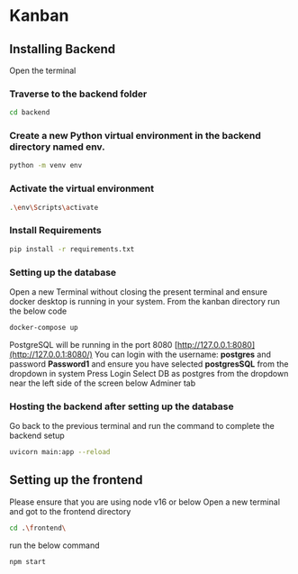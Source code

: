 # Kanban

## Installing Backend
Open the terminal
### Traverse to the backend folder
```bash
cd backend
```
### Create a new Python virtual environment in the backend directory named env.
```bash
python -m venv env
```

### Activate the virtual environment
```bash
.\env\Scripts\activate
```
### Install Requirements
```bash
pip install -r requirements.txt
```

### Setting up the database
Open a new Terminal without closing the present terminal and ensure docker desktop is running in your system. From the kanban directory run the below code
```bash
docker-compose up
```
PostgreSQL will be running in the port 8080
[http://127.0.0.1:8080](http://127.0.0.1:8080/)
You can login with the username: **postgres** and password **Password1** and ensure you have selected **postgresSQL** from the dropdown in system
Press Login
Select DB as postgres from the dropdown near the left side of the screen below Adminer tab

### Hosting the backend after setting up the database
Go back to the previous terminal and run the command to complete the backend setup
```bash
uvicorn main:app --reload 
```
## Setting up the frontend
Please ensure that you are using  node v16 or below
Open a new terminal and got to the frontend directory
```bash
cd .\frontend\
```

run the below command
```bash
npm start
```







